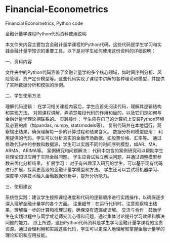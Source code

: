 # Financial-Econometrics
Financial Econometrics, Python code

金融计量学课程Python代码资料使用说明

本文件夹内容主要包含金融计量学课程的Python代码，这些代码是学生学习和实践金融计量学知识的重要工具。以下是对学生如何使用这份资料的详细说明：

一、资料内容

文件夹中的Python代码涵盖了金融计量学的多个核心领域，如时间序列分析、风险管理、资产定价模型等。这些代码实现了课程中讲解的各种理论和模型，并提供了实际数据分析和模拟的示例。

二、学生使用方法

理解代码逻辑：
在学习相关课程内容后，学生应首先阅读代码，理解其逻辑结构和实现方法。
对照课程讲解，弄清楚每段代码的作用和目的，以及它们是如何与金融计量学理论相联系的。
实践操作：
学生应在自己的计算机上安装Python环境及必要的库（如pandas, numpy, statsmodels等）。
复制代码并在本地运行，观察输出结果，确保理解每一步的计算过程和结果含义。
数据分析和模型应用：
利用提供的代码，学生可以分析真实的金融市场数据，如股票价格、汇率等。
通过修改代码中的参数和数据源，学生可以实践不同的时间序列模型，如AR、MA、ARMA、ARIMA等。
案例研究和问题解决：
代码中包含的案例研究可以帮助学生将理论知识应用于实际金融问题。
学生应尝试独立解决问题，并通过调整模型参数来优化分析结果。
扩展学习：
对于有兴趣深入研究的学生，可以基于现有代码进行扩展，探索更高级的金融计量学模型和方法。
学生还可以尝试将机器学习、深度学习等技术融入金融数据分析中，提升分析能力。

三、使用建议

系统性实践：建议学生按照课程进度和代码的逻辑顺序进行实践操作，以确保逐步深入理解金融计量学的各个方面。
注重细节：在运行代码时，注意观察输出结果，理解每一步的计算和推理过程，确保没有遗漏或误解。
交流与合作：鼓励学生在实践过程中与同学或老师交流心得和问题，通过集体讨论提升学习效果和解决问题的能力。
综上所述，这份Python代码资料是学生学习金融计量学课程的宝贵资源。通过合理利用和实践这些代码，学生可以更深入地理解和掌握金融计量学的理论知识和应用技能。
